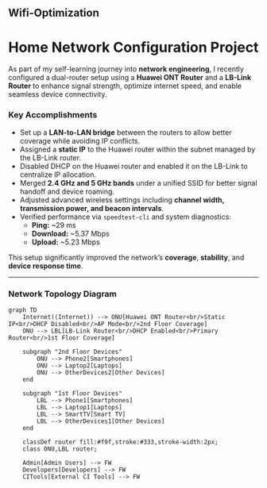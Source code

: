 ## Wifi-Optimization
# Home Network Configuration Project

As part of my self-learning journey into **network engineering**, I recently configured a dual-router setup using a **Huawei ONT Router** and a **LB-Link Router** to enhance signal strength, optimize internet speed, and enable seamless device connectivity.

### Key Accomplishments

- Set up a **LAN-to-LAN bridge** between the routers to allow better coverage while avoiding IP conflicts.
- Assigned a **static IP** to the Huawei router within the subnet managed by the LB-Link router.
- Disabled DHCP on the Huawei router and enabled it on the LB-Link to centralize IP allocation.
- Merged **2.4 GHz and 5 GHz bands** under a unified SSID for better signal handoff and device roaming.
- Adjusted advanced wireless settings including **channel width, transmission power, and beacon intervals**.
- Verified performance via `speedtest-cli` and system diagnostics:
  - **Ping:** ~29 ms  
  - **Download:** ~5.37 Mbps  
  - **Upload:** ~5.23 Mbps  

This setup significantly improved the network’s **coverage**, **stability**, and **device response time**.

---

### Network Topology Diagram

```mermaid
graph TD
    Internet((Internet)) --> ONU[Huawei ONT Router<br/>Static IP<br/>DHCP Disabled<br/>AP Mode<br/>2nd Floor Coverage]
    ONU --> LBL[LB-Link Router<br/>DHCP Enabled<br/>Primary Router<br/>1st Floor Coverage]
    
    subgraph "2nd Floor Devices"
        ONU --> Phone2[Smartphones]
        ONU --> Laptop2[Laptops]
        ONU --> OtherDevices2[Other Devices]
    end
    
    subgraph "1st Floor Devices"
        LBL --> Phone1[Smartphones]
        LBL --> Laptop1[Laptops]
        LBL --> SmartTV[Smart TV]
        LBL --> OtherDevices1[Other Devices]
    end
    
    classDef router fill:#f9f,stroke:#333,stroke-width:2px;
    class ONU,LBL router;
    
    Admin[Admin Users] --> FW
    Developers[Developers] --> FW
    CITools[External CI Tools] --> FW
```
